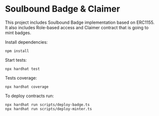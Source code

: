 # Soulbound Badge & Claimer

This project includes Soulbound Badge implementation based on ERC1155. It also includes Role-based access and Claimer contract that is going to mint badges.

Install dependencies:

```shell
npm install
```

Start tests:

```shell
npx hardhat test
```

Tests coverage:

```shell
npx hardhat coverage
```

To deploy contracts run:

```shell
npx hardhat run scripts/deploy-badge.ts
npx hardhat run scripts/deploy-minter.ts
```
